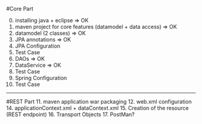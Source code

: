 #Core Part

0. installing java + eclipse => OK
1. maven project for core features (datamodel + data access) => OK
2. datamodel (2 classes) => OK 
3. JPA annotations => OK
4. JPA Configuration 
5. Test Case
6. DAOs => OK
7. DataService => OK
8. Test Case
9. Spring Configuration
10. Test Case
---

#REST Part 
11. maven application war packaging
12. web.xml configuration
14. applicationContext.xml +  dataContext.xml
15. Creation of the resource (REST endpoint)
16. Transport Objects
17. PostMan?
